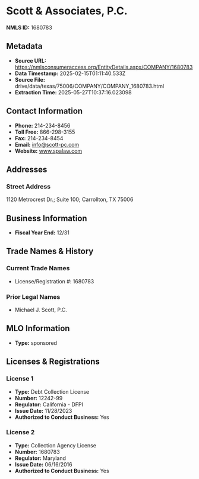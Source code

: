 # Scott & Associates, P.C.

**NMLS ID:** 1680783

## Metadata
- **Source URL:** https://nmlsconsumeraccess.org/EntityDetails.aspx/COMPANY/1680783
- **Data Timestamp:** 2025-02-15T01:11:40.533Z
- **Source File:** drive/data/texas/75006/COMPANY/COMPANY_1680783.html
- **Extraction Time:** 2025-05-27T10:37:16.023098

## Contact Information
- **Phone:** 214-234-8456
- **Toll Free:** 866-298-3155
- **Fax:** 214-234-8454
- **Email:** info@scott-pc.com
- **Website:** www.spalaw.com

## Addresses
### Street Address
1120 Metrocrest Dr.; Suite 100; Carrollton, TX 75006

## Business Information
- **Fiscal Year End:** 12/31

## Trade Names & History
### Current Trade Names
- License/Registration #: 1680783

### Prior Legal Names
- Michael J. Scott, P.C.

## MLO Information
- **Type:** sponsored

## Licenses & Registrations

### License 1
- **Type:** Debt Collection License
- **Number:** 12242-99
- **Regulator:** California - DFPI
- **Issue Date:** 11/28/2023
- **Authorized to Conduct Business:** Yes

### License 2
- **Type:** Collection Agency License
- **Number:** 1680783
- **Regulator:** Maryland
- **Issue Date:** 06/16/2016
- **Authorized to Conduct Business:** Yes
